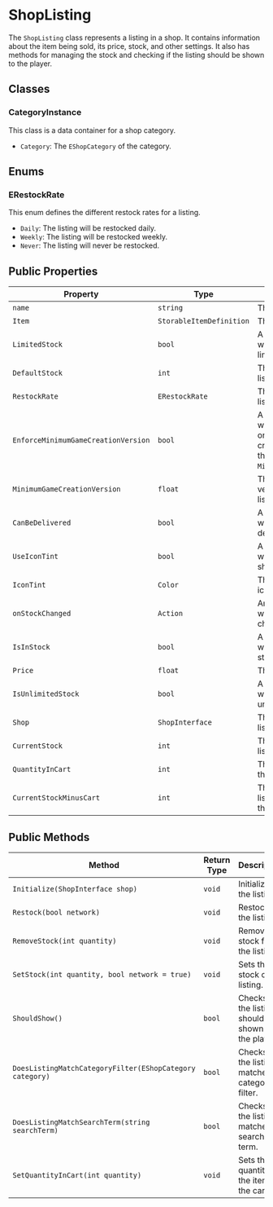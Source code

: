 # ShopListing

The `ShopListing` class represents a listing in a shop. It contains information about the item being sold, its price, stock, and other settings. It also has methods for managing the stock and checking if the listing should be shown to the player.

## Classes

### CategoryInstance

This class is a data container for a shop category.

-   `Category`: The `EShopCategory` of the category.

## Enums

### ERestockRate

This enum defines the different restock rates for a listing.

-   `Daily`: The listing will be restocked daily.
-   `Weekly`: The listing will be restocked weekly.
-   `Never`: The listing will never be restocked.

## Public Properties

| Property                        | Type                   | Description                                                                  |
| ------------------------------- | ---------------------- | ---------------------------------------------------------------------------- |
| `name`                          | `string`               | The name of the listing.                                                     |
| `Item`                          | `StorableItemDefinition`| The item being sold.                                                         |
| `LimitedStock`                  | `bool`                 | A boolean that indicates whether the listing has limited stock.              |
| `DefaultStock`                  | `int`                  | The default stock of the listing.                                            |
| `RestockRate`                   | `ERestockRate`         | The restock rate of the listing.                                             |
| `EnforceMinimumGameCreationVersion` | `bool` | A boolean that indicates whether the listing should only be shown if the game creation version is greater than or equal to `MinimumGameCreationVersion`. |
| `MinimumGameCreationVersion`    | `float`                | The minimum game creation version required to show the listing.              |
| `CanBeDelivered`                | `bool`                 | A boolean that indicates whether the item can be delivered.                  |
| `UseIconTint`                   | `bool`                 | A boolean that indicates whether the item's icon should be tinted.           |
| `IconTint`                      | `Color`                | The color to tint the item's icon.                                           |
| `onStockChanged`                | `Action`               | An event that is invoked when the stock of the listing changes.              |
| `IsInStock`                     | `bool`                 | A boolean that indicates whether the listing is in stock.                    |
| `Price`                         | `float`                | The price of the item.                                                       |
| `IsUnlimitedStock`              | `bool`                 | A boolean that indicates whether the listing has unlimited stock.            |
| `Shop`                          | `ShopInterface`        | The `ShopInterface` that this listing belongs to.                            |
| `CurrentStock`                  | `int`                  | The current stock of the listing.                                            |
| `QuantityInCart`                | `int`                  | The quantity of the item in the cart.                                        |
| `CurrentStockMinusCart`         | `int`                  | The current stock of the listing minus the quantity in the cart.             |

## Public Methods

| Method                                      | Return Type | Description                                      |
| ------------------------------------------- | ----------- | ------------------------------------------------ |
| `Initialize(ShopInterface shop)`            | `void`      | Initializes the listing.                         |
| `Restock(bool network)`                     | `void`      | Restocks the listing.                            |
| `RemoveStock(int quantity)`                 | `void`      | Removes stock from the listing.                  |
| `SetStock(int quantity, bool network = true)` | `void`      | Sets the stock of the listing.                   |
| `ShouldShow()`                              | `bool`      | Checks if the listing should be shown to the player. |
| `DoesListingMatchCategoryFilter(EShopCategory category)` | `bool` | Checks if the listing matches a category filter. |
| `DoesListingMatchSearchTerm(string searchTerm)` | `bool` | Checks if the listing matches a search term. |
| `SetQuantityInCart(int quantity)`           | `void`      | Sets the quantity of the item in the cart.       |
